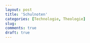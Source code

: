 ```yaml
---
layout: post
title: 'Schulnoten'
categories: [Technologie, Theologie]
slug: 
comments: true
draft: true
---
```


<!--more-->